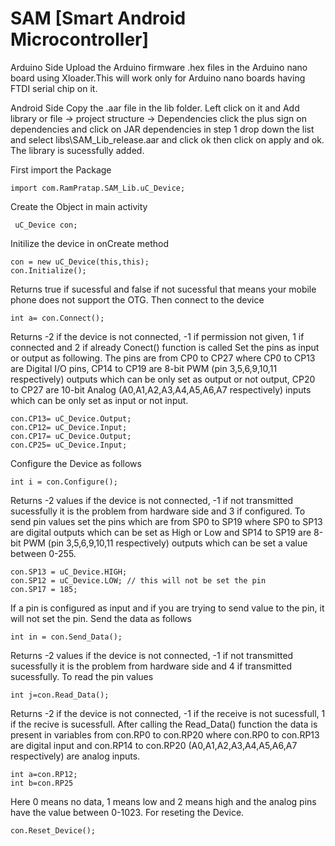 # SAM [Smart Android Microcontroller]
Arduino Side 
Upload the Arduino firmware .hex files in the Arduino nano board using Xloader.This will work only for Arduino nano boards having FTDI serial chip on it.
	
Android Side 
Copy the .aar file in the lib folder. Left click on it and Add library or file -> project structure -> Dependencies click the plus sign on dependencies and click on JAR dependencies in step 1 drop down the list and select libs\SAM_Lib_release.aar and click ok then click on apply and ok. The library is sucessfully added.

First import the Package

	import com.RamPratap.SAM_Lib.uC_Device;

Create the Object in main activity

	 uC_Device con;
Initilize the device in onCreate method

	con = new uC_Device(this,this);
	con.Initialize();
Returns true if sucessful and false if not sucessful that means your mobile phone does not support the OTG. Then connect to the device

	int a= con.Connect();
Returns -2 if the device is not connected, -1 if permission not given, 1 if connected and 2 if already Conect() function is called
Set the pins as input or output as following. The pins are from CP0 to CP27 where CP0 to CP13 are Digital I/O pins, CP14 to CP19 are 8-bit PWM (pin 3,5,6,9,10,11 respectively) outputs which can be only set as output or not output, CP20 to CP27 are 10-bit Analog (A0,A1,A2,A3,A4,A5,A6,A7 respectively) inputs which can be only set as input or not input.

	con.CP13= uC_Device.Output;
	con.CP12= uC_Device.Input;
	con.CP17= uC_Device.Output;
	con.CP25= uC_Device.Input;
Configure the Device as follows

	int i = con.Configure();
Returns -2 values if the device is not connected, -1 if not transmitted sucessfully it is the problem from hardware side and 3 if configured. To send pin values set the pins which are from SP0 to SP19 where SP0 to SP13 are digital outputs which can be set as High or Low and SP14 to SP19 are 8-bit PWM (pin 3,5,6,9,10,11 respectively) outputs which can be set a value between 0-255.

	con.SP13 = uC_Device.HIGH;
	con.SP12 = uC_Device.LOW; // this will not be set the pin
	con.SP17 = 185;
If a pin is configured as input and if you are trying to send value to the pin, it will not set the pin. Send the data as follows
	
	int in = con.Send_Data();
Returns -2 values if the device is not connected, -1 if not transmitted sucessfully it is the problem from hardware side and 4 if transmitted sucessfully. To read the pin values

	int j=con.Read_Data();
Returns -2 if the device is not connected, -1 if the receive is not sucessfull, 1 if the recive is sucessfull. After calling the Read_Data() function the data is present in variables from con.RP0 to con.RP20 where con.RP0 to con.RP13 are digital input and con.RP14 to con.RP20 (A0,A1,A2,A3,A4,A5,A6,A7 respectively) are analog inputs.

	int a=con.RP12;
	int b=con.RP25
Here 0 means no data, 1 means low and 2 means high and the analog pins have the value between 0-1023. For reseting the Device.

	con.Reset_Device();
